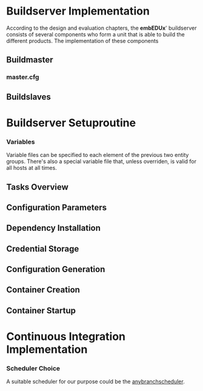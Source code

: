 # Buildserver Implementation
According to the design and evaluation chapters, the **embEDUx**' buildserver
consists of several components who form a unit that is able to build the
different products. The implementation of these components 


## Buildmaster
### **master.cfg**

## Buildslaves

# Buildserver Setuproutine


### Variables
Variable files can be specified to each element of the previous two entity
groups. There's also a special variable file that, unless overriden,  is valid
for all hosts at all times.


## Tasks Overview
## Configuration Parameters
## Dependency Installation
## Credential Storage
## Configuration Generation
## Container Creation
## Container Startup

# Continuous Integration Implementation

### Scheduler Choice
A suitable scheduler for our purpose could be the
[anybranchscheduler](http://docs.buildbot.net/current/manual/cfg-schedulers.html#anybranchscheduler).
